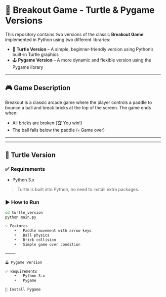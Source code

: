# 🧱 Breakout Game - Turtle & Pygame Versions

This repository contains two versions of the classic **Breakout Game** implemented in Python using two different libraries:

- 🐢 **Turtle Version** – A simple, beginner-friendly version using Python’s built-in Turtle graphics
- 🕹️ **Pygame Version** – A more dynamic and flexible version using the Pygame library

---

## 🎮 Game Description

Breakout is a classic arcade game where the player controls a paddle to bounce a ball and break bricks at the top of the screen. The game ends when:
- All bricks are broken (🏆 You win!)
- The ball falls below the paddle (💀 Game over)

---

---

## 🐢 Turtle Version

### ✅ Requirements

- Python 3.x

> Turtle is built into Python, no need to install extra packages.

### ▶️ How to Run

```bash
cd turtle_version
python main.py

💡 Features
	•	Paddle movement with arrow keys
	•	Ball physics
	•	Brick collision
	•	Simple game over condition

⸻

🕹️ Pygame Version

✅ Requirements
	•	Python 3.x
	•	Pygame

🔧 Install Pygame
